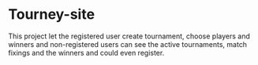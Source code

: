 # Tourney-site

This project let the registered user create tournament, choose players and winners
and non-registered users can see the active tournaments, match fixings and the winners
and could even register.